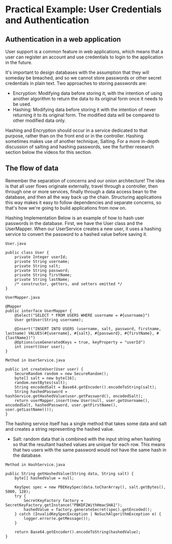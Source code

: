 # Practical Example: User Credentials and Authentication

## Authentication in a web application
User support is a common feature in web applications, which means that a user can register an account and use credentials to login to the application in the future.

It's important to design databases with the assumption that they will someday be breached, and so we cannot store passwords or other secret credentials in plain text. Two approaches to storing passwords are:

* Encryption: Modifying data before storing it, with the intention of using another algorithm to return the data to its original form once it needs to be used.
* Hashing: Modifying data before storing it with the intention of never returning it to its original form. The modified data will be compared to other modified data only.

Hashing and Encryption should occur in a service dedicated to that purpose, rather than on the front end or in the controller. Hashing sometimes makes use of another technique, Salting. For a more in-depth discussion of salting and hashing passwords, see the further research section below the videos for this section.

## The flow of data
Remember the separation of concerns and our onion architecture! The idea is that all user flows originate externally, travel through a controller, then through one or more services, finally through a data access bean to the database, and then all the way back up the chain. Structuring applications this way makes it easy to follow dependencies and separate concerns, so that's how we're going to build applications from now on.

Hashing Implementation
Below is an example of how to hash user passwords in the database. First, we have the User class and the UserMapper. When our UserService creates a new user, it uses a hashing service to convert the password to a hashed value before saving it.
```
User.java
```
```
public class User {
    private Integer userId;
    private String username;
    private String salt;
    private String password;
    private String firstName;
    private String lastName;
    /* constructor, getters, and setters omitted */
}
```
```
UserMapper.java
```
```
@Mapper
public interface UserMapper {
    @Select("SELECT * FROM USERS WHERE username = #{username}")
    User getUser(String username);

    @Insert("INSERT INTO USERS (username, salt, password, firstname, lastname) VALUES(#{username}, #{salt}, #{password}, #{firstName}, #{lastName})")
    @Options(useGeneratedKeys = true, keyProperty = "userId")
    int insert(User user);
}
```
```
Method in UserService.java
```
```
public int createUser(User user) {
    SecureRandom random = new SecureRandom();
    byte[] salt = new byte[16];
    random.nextBytes(salt);
    String encodedSalt = Base64.getEncoder().encodeToString(salt);
    String hashedPassword = hashService.getHashedValue(user.getPassword(), encodedSalt);
    return userMapper.insert(new User(null, user.getUsername(), encodedSalt, hashedPassword, user.getFirstName(), user.getLastName()));
}
```
The hashing service itself has a single method that takes some data and salt and creates a string representing the hashed value.
* Salt: random data that is combined with the input string when hashing so that the resultant hashed values are unique for each row. This means that two users with the same password would not have the same hash in the database.

```
Method in HashService.java
```
```
public String getHashedValue(String data, String salt) {
    byte[] hashedValue = null;

    KeySpec spec = new PBEKeySpec(data.toCharArray(), salt.getBytes(), 5000, 128);
    try {
        SecretKeyFactory factory = SecretKeyFactory.getInstance("PBKDF2WithHmacSHA1");
        hashedValue = factory.generateSecret(spec).getEncoded();
    } catch (InvalidKeySpecException | NoSuchAlgorithmException e) {
        logger.error(e.getMessage());
    }

    return Base64.getEncoder().encodeToString(hashedValue);
}
```
